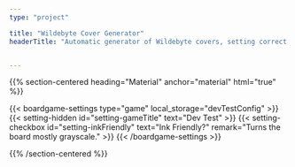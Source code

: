 ```yaml
---
type: "project"

title: "Wildebyte Cover Generator"
headerTitle: "Automatic generator of Wildebyte covers, setting correct size and texts"


---
```


{{% section-centered heading="Material" anchor="material" html="true" %}}

{{< boardgame-settings type="game" local_storage="devTestConfig" >}}
	{{< setting-hidden id="setting-gameTitle" text="Dev Test" >}}
  {{< setting-checkbox id="setting-inkFriendly" text="Ink Friendly?" remark="Turns the board mostly grayscale." >}}
{{< /boardgame-settings >}}

{{% /section-centered %}}